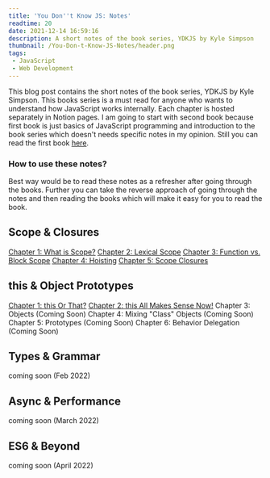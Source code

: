 ```yaml
---
title: 'You Don''t Know JS: Notes'
readtime: 20
date: 2021-12-14 16:59:16
description: A short notes of the book series, YDKJS by Kyle Simpson
thumbnail: /You-Don-t-Know-JS-Notes/header.png
tags:
 - JavaScript
 - Web Development
---
```


This blog post contains the short notes of the book series, YDKJS by Kyle Simpson. This books series is a must read for anyone who wants to understand how JavaScript works internally. Each chapter is hosted separately in Notion pages. I am going to start with second book because first book is just basics of JavaScript programming and introduction to the book series which doesn't needs specific notes in my opinion. Still you can read the first book [<u>here</u>](https://github.com/getify/You-Dont-Know-JS/blob/1st-ed/up%20&%20going/README.md#you-dont-know-js-up--going).

### How to use these notes?
Best way would be to read these notes as a refresher after going through the books. Further you can take the reverse approach of going through the notes and then reading the books which will make it easy for you to read the book.

## Scope & Closures
[<u>Chapter 1: What is Scope?</u>](https://crystalline-pipe-4dd.notion.site/What-is-Scope-2fe83c5dbd0c461bbc2065f0de6bdfa6)
[<u>Chapter 2: Lexical Scope</u>](https://crystalline-pipe-4dd.notion.site/Lexical-Scope-9ae73669a83b4f5985a8f5fc5f076e4b)
[<u>Chapter 3: Function vs. Block Scope</u>](https://crystalline-pipe-4dd.notion.site/Function-vs-Block-Scope-9a1e6e67c5f648fbb4b1f5750d3c4eaa)
[<u>Chapter 4: Hoisting</u>](https://crystalline-pipe-4dd.notion.site/Hoisting-7cb1b4a03b6144318e2d2d682a56373b)
[<u>Chapter 5: Scope Closures</u>](https://crystalline-pipe-4dd.notion.site/Scope-Closure-fdebcfc0a8b2433da9c45051397a6e67)

## this & Object Prototypes
[<u>Chapter 1: this Or That?</u>](https://crystalline-pipe-4dd.notion.site/this-or-That-198fd050a66c4d299138531bf8117c79)
[<u>Chapter 2: this All Makes Sense Now!</u>](https://crystalline-pipe-4dd.notion.site/this-All-Makes-Sense-Now-a6b6976a20b847c4be39fdb3c6ae9476)
Chapter 3: Objects (Coming Soon)
Chapter 4: Mixing "Class" Objects (Coming Soon)
Chapter 5: Prototypes (Coming Soon)
Chapter 6: Behavior Delegation (Coming Soon)

## Types & Grammar
coming soon (Feb 2022)
## Async & Performance
coming soon (March 2022)
## ES6 & Beyond
coming soon (April 2022)
